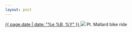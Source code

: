 ```yaml
---
layout: post
---
```


<p>
  <a href="/48">
    <time>{{ page.date | date: "%e %B, %Y" }}</time>
  </a>
  <a href="/48"><img src="{{ site.assets_url }}/48.jpg"/></a>
  <span>Pt. Mallard bike ride</span>
</p>
